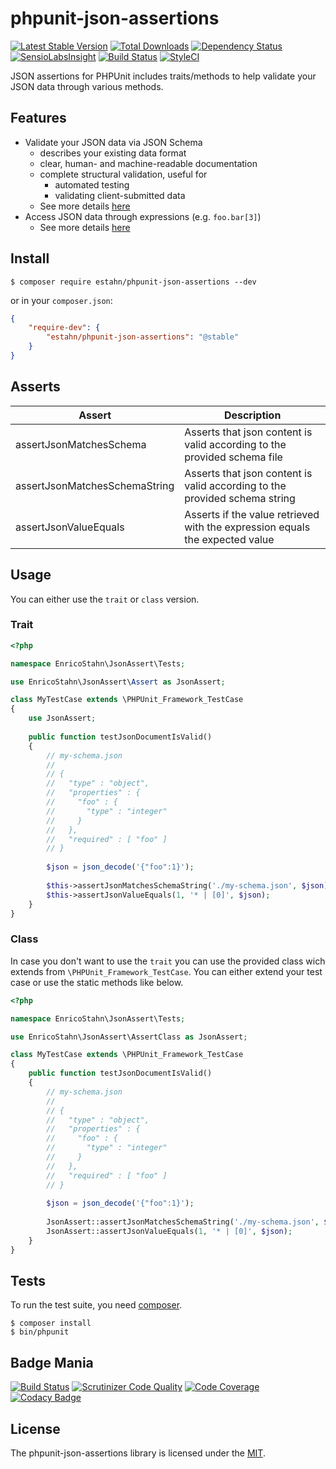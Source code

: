# phpunit-json-assertions

[![Latest Stable Version](https://poser.pugx.org/estahn/phpunit-json-assertions/version.png)](https://packagist.org/packages/estahn/phpunit-json-assertions)
[![Total Downloads](https://poser.pugx.org/estahn/phpunit-json-assertions/d/total.png)](https://packagist.org/packages/estahn/phpunit-json-assertions)
[![Dependency Status](https://www.versioneye.com/user/projects/56e8f6404e714c0035e760f3/badge.svg?style=flat)](https://www.versioneye.com/user/projects/56e8f6404e714c0035e760f3)
[![SensioLabsInsight](https://insight.sensiolabs.com/projects/581c093b-833a-49c2-a05c-d99aaf8f39c2/mini.png)](https://insight.sensiolabs.com/projects/581c093b-833a-49c2-a05c-d99aaf8f39c2)
[![Build Status](https://travis-ci.org/estahn/phpunit-json-assertions.png?branch=master)](https://travis-ci.org/estahn/phpunit-json-assertions)
[![StyleCI](https://styleci.io/repos/53177096/shield)](https://styleci.io/repos/53177096)

JSON assertions for PHPUnit includes traits/methods to help validate your JSON data through various methods.

## Features

* Validate your JSON data via JSON Schema
    * describes your existing data format
    * clear, human- and machine-readable documentation
    * complete structural validation, useful for
        * automated testing
        * validating client-submitted data
    * See more details [here](http://json-schema.org/)
* Access JSON data through expressions (e.g. `foo.bar[3]`)
    * See more details [here](http://jmespath.org/examples.html)

## Install

    $ composer require estahn/phpunit-json-assertions --dev
    
or in your `composer.json`:

```json
{
    "require-dev": {
        "estahn/phpunit-json-assertions": "@stable"
    }
}
```

## Asserts

| Assert                        | Description                                                                  |
| ----------------------------- | ---------------------------------------------------------------------------- |
| assertJsonMatchesSchema       | Asserts that json content is valid according to the provided schema file     |
| assertJsonMatchesSchemaString | Asserts that json content is valid according to the provided schema string   |
| assertJsonValueEquals         | Asserts if the value retrieved with the expression equals the expected value |

## Usage

You can either use the `trait` or `class` version.

### Trait

```php
<?php

namespace EnricoStahn\JsonAssert\Tests;

use EnricoStahn\JsonAssert\Assert as JsonAssert;

class MyTestCase extends \PHPUnit_Framework_TestCase
{
    use JsonAssert;
    
    public function testJsonDocumentIsValid()
    {
        // my-schema.json
        //
        // {
        //   "type" : "object",
        //   "properties" : {
        //     "foo" : {
        //       "type" : "integer"
        //     }
        //   },
        //   "required" : [ "foo" ]
        // }
    
        $json = json_decode('{"foo":1}');
        
        $this->assertJsonMatchesSchemaString('./my-schema.json', $json);
        $this->assertJsonValueEquals(1, '* | [0]', $json);
    }
}
```

### Class

In case you don't want to use the `trait` you can use the provided class wich extends from `\PHPUnit_Framework_TestCase`.
You can either extend your test case or use the static methods like below.

```php
<?php

namespace EnricoStahn\JsonAssert\Tests;

use EnricoStahn\JsonAssert\AssertClass as JsonAssert;

class MyTestCase extends \PHPUnit_Framework_TestCase
{
    public function testJsonDocumentIsValid()
    {
        // my-schema.json
        //
        // {
        //   "type" : "object",
        //   "properties" : {
        //     "foo" : {
        //       "type" : "integer"
        //     }
        //   },
        //   "required" : [ "foo" ]
        // }
    
        $json = json_decode('{"foo":1}');
        
        JsonAssert::assertJsonMatchesSchemaString('./my-schema.json', $json);
        JsonAssert::assertJsonValueEquals(1, '* | [0]', $json);
    }
}
```

## Tests

To run the test suite, you need [composer](http://getcomposer.org).

    $ composer install
    $ bin/phpunit

## Badge Mania
[![Build Status](https://scrutinizer-ci.com/g/estahn/phpunit-json-assertions/badges/build.png?b=master)](https://scrutinizer-ci.com/g/estahn/phpunit-json-assertions/build-status/master)
[![Scrutinizer Code Quality](https://scrutinizer-ci.com/g/estahn/phpunit-json-assertions/badges/quality-score.png?b=master)](https://scrutinizer-ci.com/g/estahn/phpunit-json-assertions/?branch=master)
[![Code Coverage](https://scrutinizer-ci.com/g/estahn/phpunit-json-assertions/badges/coverage.png?b=master)](https://scrutinizer-ci.com/g/estahn/phpunit-json-assertions/?branch=master)
[![Codacy Badge](https://api.codacy.com/project/badge/grade/0bbc8fdeb4044287bbce009adc07ca39)](https://www.codacy.com/app/estahn/phpunit-json-assertions)

## License

The phpunit-json-assertions library is licensed under the [MIT](LICENSE).
